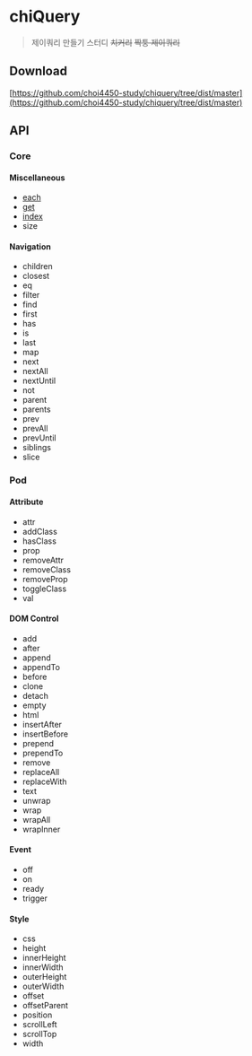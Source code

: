 # chiQuery

> 제이쿼리 만들기 스터디 <del>치커리</del> <del>짝퉁 제이쿼리</del>

## Download

[https://github.com/choi4450-study/chiquery/tree/dist/master](https://github.com/choi4450-study/chiquery/tree/dist/master)

## API

### Core

#### Miscellaneous

- [each](https://api.jquery.com/each/)
- [get](https://api.jquery.com/get/)
- [index](https://api.jquery.com/index/)
- size

#### Navigation

- children
- closest
- eq
- filter
- find
- first
- has
- is
- last
- map
- next
- nextAll
- nextUntil
- not
- parent
- parents
- prev
- prevAll
- prevUntil
- siblings
- slice

### Pod

#### Attribute

- attr
- addClass
- hasClass
- prop
- removeAttr
- removeClass
- removeProp
- toggleClass
- val

#### DOM Control

- add
- after
- append
- appendTo
- before
- clone
- detach
- empty
- html
- insertAfter
- insertBefore
- prepend
- prependTo
- remove
- replaceAll
- replaceWith
- text
- unwrap
- wrap
- wrapAll
- wrapInner

#### Event

- off
- on
- ready
- trigger

#### Style

- css
- height
- innerHeight
- innerWidth
- outerHeight
- outerWidth
- offset
- offsetParent
- position
- scrollLeft
- scrollTop
- width
